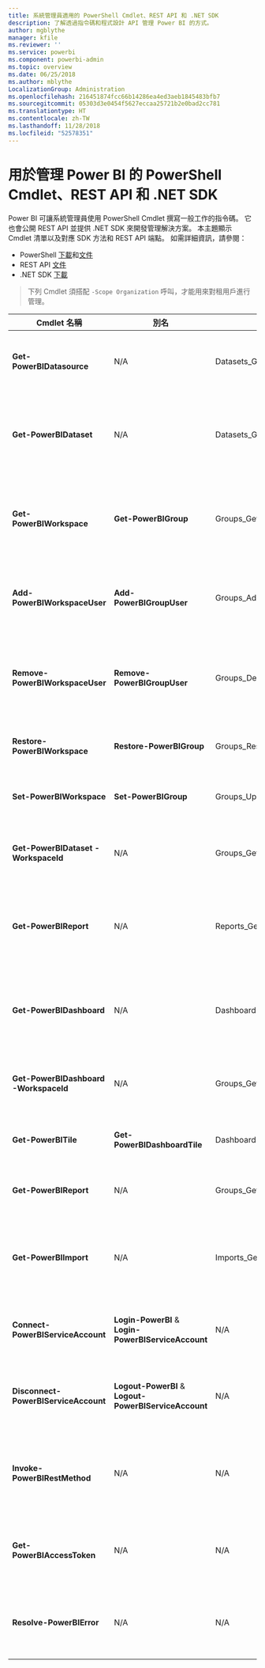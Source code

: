 ```yaml
---
title: 系統管理員適用的 PowerShell Cmdlet、REST API 和 .NET SDK
description: 了解透過指令碼和程式設計 API 管理 Power BI 的方式。
author: mgblythe
manager: kfile
ms.reviewer: ''
ms.service: powerbi
ms.component: powerbi-admin
ms.topic: overview
ms.date: 06/25/2018
ms.author: mblythe
LocalizationGroup: Administration
ms.openlocfilehash: 216451874fcc66b14286ea4ed3aeb1845483bfb7
ms.sourcegitcommit: 05303d3e0454f5627eccaa25721b2e0bad2cc781
ms.translationtype: HT
ms.contentlocale: zh-TW
ms.lasthandoff: 11/28/2018
ms.locfileid: "52578351"
---
```

# <a name="powershell-cmdlets-rest-apis-and-net-sdk-for-power-bi-administration"></a>用於管理 Power BI 的 PowerShell Cmdlet、REST API 和 .NET SDK
Power BI 可讓系統管理員使用 PowerShell Cmdlet 撰寫一般工作的指令碼。 它也會公開 REST API 並提供 .NET SDK 來開發管理解決方案。 本主題顯示 Cmdlet 清單以及對應 SDK 方法和 REST API 端點。 如需詳細資訊，請參閱：

- PowerShell [下載](https://www.powershellgallery.com/packages/MicrosoftPowerBIMgmt/)和[文件](https://docs.microsoft.com/powershell/power-bi/overview?view=powerbi-ps)
- REST API [文件](https://docs.microsoft.com/rest/api/power-bi/admin)
- .NET SDK [下載](https://www.nuget.org/packages/Microsoft.PowerBI.Api/)

> 下列 Cmdlet 須搭配 `-Scope Organization` 呼叫，才能用來對租用戶進行管理。

| **Cmdlet 名稱** | **別名** | **SDK 方法** | **REST API 端點** | **描述** |
| --- | --- | --- | --- | --- |
| **Get-PowerBIDatasource** | N/A | Datasets\_GetDataSourcesAsAdmin | /v1.0/myorg/admin/datasets/{datasetkey}/datasources | 取得指定資料集的資料來源。 |
| **Get-PowerBIDataset** | N/A | Datasets\_GetDatasetsAsAdmin | /v1.0/myorg/admin/datasets | 取得 Power BI 租用戶中的完整資料集清單。 |
| **Get-PowerBIWorkspace** | **Get-PowerBIGroup** | Groups\_GetGroupsAsAdmin | /v1.0/myorg/admin/groups | 取得 Power BI 租用戶中的完整工作區清單。 |
| **Add-PowerBIWorkspaceUser** | **Add-PowerBIGroupUser** |Groups\_AddUserAsAdmin | /v1.0/myorg/admin/groups/{groupId}/users | 將使用者新增為指定工作區的成員。 |
| **Remove-PowerBIWorkspaceUser** | **Remove-PowerBIGroupUser** | Groups\_DeleteUserAsAdmin | /v1.0/myorg/admin/groups/{groupId}/users/{user} | 從指定工作區的成員資格清單中移除使用者。 |
| **Restore-PowerBIWorkspace** |**Restore-PowerBIGroup** | Groups\_RestoreDeletedGroupAsAdmin | /v1.0/myorg/admin/groups/{groupId}/restore | 還原已刪除的工作區。 |
| **Set-PowerBIWorkspace** |**Set-PowerBIGroup** | Groups\_UpdateGroupAsAdmin | /v1.0/myorg/admin/groups/{groupId} | 更新指定工作區的屬性。 |
| **Get-PowerBIDataset -WorkspaceId** | N/A | Groups\_GetDatasetsAsAdmin | /v1.0/myorg/admin/groups/{group\_id}/datasets | 取得指定工作區內的資料集。 |
| **Get-PowerBIReport** | N/A | Reports\_GetReportsAsAdmin | /v1.0/myorg/admin/reports | 取得 Power BI 租用戶中的完整報表清單。 |
| **Get-PowerBIDashboard** | N/A | Dashboards\_GetDashboardsAsAdmin | /v1.0/myorg/admin/dashboards | 取得 Power BI 租用戶中的完整儀表板清單。 |
| **Get-PowerBIDashboard -WorkspaceId** | N/A | Groups\_GetDashboardsAsAdmin | /v1.0/myorg/admin/groups/{group\_id}/dashboards | 取得指定工作區內的儀表板。 |
| **Get-PowerBITile** | **Get-PowerBIDashboardTile** | Dashboards\_GetTilesAsAdmin | /v1.0/myorg/admin/dashboards/{dashboard\_id}/tiles | 取得指定儀表板的圖格。 |
| **Get-PowerBIReport** | N/A | Groups\_GetReportsAsAdmin | /v1.0/myorg/admin/groups/{group\_id}/reports | 取得指定工作區內的報表。 |
| **Get-PowerBIImport** | N/A | Imports\_GetImportsAsAdmin | /v1.0/myorg/admin/imports | 取得 Power BI 租用戶中的完整匯入清單。 |
| **Connect-PowerBIServiceAccount** | **Login-PowerBI** &  **Login-PowerBIServiceAccount** | N/A | N/A | 登入 Power BI 並啟動工作階段。 |
| **Disconnect-PowerBIServiceAccount** | **Logout-PowerBI** & **Logout-PowerBIServiceAccount** | N/A | N/A | 登出 Power BI 並關閉現有工作階段。 |
| **Invoke-PowerBIRestMethod**| N/A | N/A | N/A | 將任意 REST API 呼叫傳送給 Power BI。 |
| **Get-PowerBIAccessToken**| N/A | N/A | N/A | 取得工作階段中的 Power BI 存取權杖。 |
| **Resolve-PowerBIError**| N/A | N/A | N/A | 取得 Cmdlet 呼叫失敗的詳細錯誤資訊。 |

